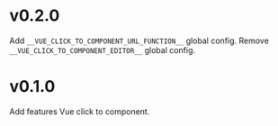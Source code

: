 # v0.2.0

Add `__VUE_CLICK_TO_COMPONENT_URL_FUNCTION__` global config.
Remove `__VUE_CLICK_TO_COMPONENT_EDITOR__` global config.

# v0.1.0

Add features Vue click to component.
